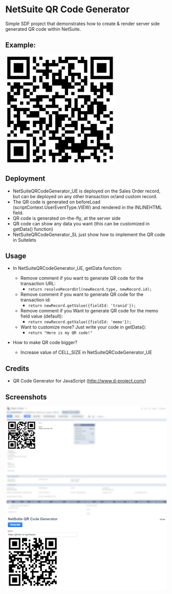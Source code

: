 # NetSuite QR Code Generator
Simple SDF project that demonstrates how to create & render server side generated QR code within NetSuite.

## Example:
![App Screenshot](screenshots/netsuite_qr_code.png)

## Deployment
- NetSuiteQRCodeGenerator_UE is deployed on the Sales Order record, but can be deployed on any other transaction or/and custom record.
- The QR code is generated on beforeLoad (scriptContext.UserEventType.VIEW) and rendered in the INLINEHTML field.
- QR code is generated on-the-fly, at the server side
- QR code can show any data you want (this can be customized in getData() function)
- NetSuiteQRCodeGenerator_SL just show how to implement the QR code in Suitelets

## Usage
- In NetSuiteQRCodeGenerator_UE, getData function:

  - Remove comment if you want to generate QR code for the transaction URL:
    - ``return resolveRecordUrl(newRecord.type, newRecord.id);``
  - Remove comment if you want to generate QR code for the transaction id:
    - ``return newRecord.getValue({fieldId: 'tranid'});``
  - Remove comment if you Want to generate QR code for the memo field value (default):
    - ``return newRecord.getValue({fieldId: 'memo'});``
  - Want to customize more? Just write your code in getData():
    - ``return "Here is my QR code!"``
- How to make QR code bigger?
  - Increase value of CELL_SIZE in NetSuiteQRCodeGenerator_UE

## Credits
- QR Code Generator for JavaScript (http://www.d-project.com/)

## Screenshots
![App Screenshot](screenshots/screenshot2.png)
![App Screenshot](screenshots/screenshot1.png)
